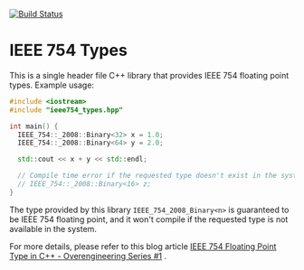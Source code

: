 [![Build Status](https://travis-ci.org/kkimdev/ieee754-types.svg?branch=master)](https://travis-ci.org/kkimdev/ieee754-types)

# IEEE 754 Types
This is a single header file C++ library that provides IEEE 754 floating point types.
Example usage:

```c++
#include <iostream>
#include "ieee754_types.hpp"

int main() {
  IEEE_754::_2008::Binary<32> x = 1.0;
  IEEE_754::_2008::Binary<64> y = 2.0;

  std::cout << x + y << std::endl;

  // Compile time error if the requested type doesn't exist in the system.
  // IEEE_754::_2008::Binary<16> z;
}
```

The type provided by this library `IEEE_754_2008_Binary<n>` is guaranteed to be IEEE 754 floating point, and it won't compile if the requested type is not available in the system.

For more details, please refer to this blog article [IEEE 754 Floating Point Type in C++ - Overengineering Series #1](https://kkimdev.github.io/posts/2018/06/15/IEEE-754-Floating-Point-Type-in-C++-Overengineering-Series-1.html) .
